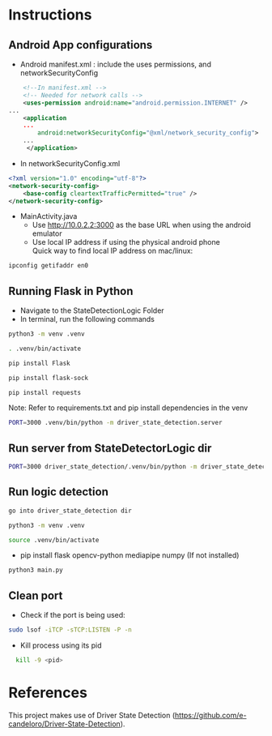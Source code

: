 # Instructions  
## Android App configurations
- Android manifest.xml : include the uses permissions, and networkSecurityConfig
```xml
    <!--In manifest.xml -->
    <!-- Needed for network calls -->
    <uses-permission android:name="android.permission.INTERNET" />
...
    <application
    ...
        android:networkSecurityConfig="@xml/network_security_config">
    ...
     </application>
```
- In networkSecurityConfig.xml
```xml
<?xml version="1.0" encoding="utf-8"?>
<network-security-config>
    <base-config cleartextTrafficPermitted="true" />
</network-security-config>
```
- MainActivity.java
  - Use http://10.0.2.2:3000 as the base URL when using the android emulator 
  - Use local IP address if using the physical android phone  
Quick way to find local IP address on mac/linux:
```bash
ipconfig getifaddr en0
```

## Running Flask in Python
- Navigate to the StateDetectionLogic Folder  
- In terminal, run the following commands
```bash
python3 -m venv .venv
```
```bash
. .venv/bin/activate
```
```bash
pip install Flask
```
```bash
pip install flask-sock
```
```bash
pip install requests
```
Note: Refer to requirements.txt and pip install dependencies in the venv
```bash
PORT=3000 .venv/bin/python -m driver_state_detection.server
```

## Run server from StateDetectorLogic dir
```bash
PORT=3000 driver_state_detection/.venv/bin/python -m driver_state_detection.server
```

## Run logic detection 
```bash
go into driver_state_detection dir
```
```bash
python3 -m venv .venv
```
```bash
source .venv/bin/activate
```
* pip install flask opencv-python mediapipe numpy (If not installed)
```bash
python3 main.py
```


## Clean port  
- Check if the port is being used:
```bash
sudo lsof -iTCP -sTCP:LISTEN -P -n
```  
- Kill process using its pid  
```bash
  kill -9 <pid>
```
# References
This project makes use of Driver State Detection (https://github.com/e-candeloro/Driver-State-Detection).
